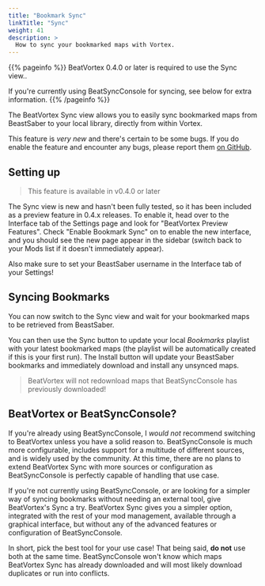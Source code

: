 ```yaml
---
title: "Bookmark Sync"
linkTitle: "Sync"
weight: 41
description: >
  How to sync your bookmarked maps with Vortex.
---
```


{{% pageinfo %}}
BeatVortex 0.4.0 or later is required to use the Sync view..

If you're currently using BeatSyncConsole for syncing, see below for extra information.
{{% /pageinfo %}}

The BeatVortex Sync view allows you to easily sync bookmarked maps from BeastSaber to your local library, directly from within Vortex.

This feature is *very new* and there's certain to be some bugs. If you do enable the feature and encounter any bugs, please report them [on GitHub](https://github.com/agc93/beatvortex/issues).

## Setting up

> This feature is available in v0.4.0 or later

The Sync view is new and hasn't been fully tested, so it has been included as a preview feature in 0.4.x releases. To enable it, head over to the Interface tab of the Settings page and look for "BeatVortex Preview Features". Check "Enable Bookmark Sync" on to enable the new interface, and you should see the new page appear in the sidebar (switch back to your Mods list if it doesn't immediately appear).

Also make sure to set your BeastSaber username in the Interface tab of your Settings!

## Syncing Bookmarks

You can now switch to the Sync view and wait for your bookmarked maps to be retrieved from BeastSaber. 

You can then use the Sync button to update your local *Bookmarks* playlist with your latest bookmarked maps (the playlist will be automatically created if this is your first run). The Install button will update your BeastSaber bookmarks and immediately download and install any unsynced maps.

> BeatVortex will not redownload maps that BeatSyncConsole has previously downloaded!

## BeatVortex or BeatSyncConsole?

If you're already using BeatSyncConsole, I *would not* recommend switching to BeatVortex unless you have a solid reason to. BeatSyncConsole is much more configurable, includes support for a multitude of different sources, and is widely used by the community. At this time, there are no plans to extend BeatVortex Sync with more sources or configuration as BeatSyncConsole is perfectly capable of handling that use case.

If you're not currently using BeatSyncConsole, or are looking for a simpler way of syncing bookmarks without needing an external tool, give BeatVortex's Sync a try. BeatVortex Sync gives you a simpler option, integrated with the rest of your mod management, available through a graphical interface, but without any of the advanced features or configuration of BeatSyncConsole.

In short, pick the best tool for your use case! That being said, **do not** use both at the same time. BeatSyncConsole won't know which maps BeatVortex Sync has already downloaded and will most likely download duplicates or run into conflicts.